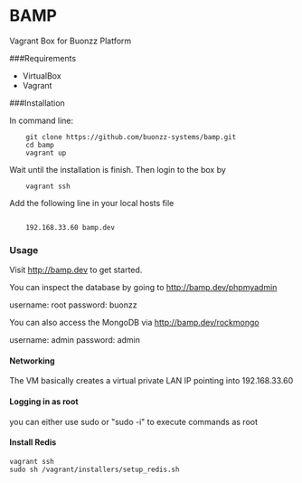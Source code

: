 BAMP
====

Vagrant Box for Buonzz Platform

###Requirements

* VirtualBox
* Vagrant

###Installation

In command line:

```
    git clone https://github.com/buonzz-systems/bamp.git
	cd bamp
	vagrant up
```

Wait until the installation is finish. Then login to the box by

```
    vagrant ssh
```

Add the following line in your local hosts  file

```

	192.168.33.60 bamp.dev
```

### Usage

Visit  http://bamp.dev to get started.



You can inspect the database by going to  http://bamp.dev/phpmyadmin

username: root
password: buonzz

You can also access the MongoDB via http://bamp.dev/rockmongo

username: admin
password: admin

#### Networking

The VM basically creates a virtual private LAN IP pointing into 192.168.33.60


#### Logging in as root

you can either use sudo or "sudo -i" to execute commands as root


#### Install Redis

```
vagrant ssh
sudo sh /vagrant/installers/setup_redis.sh
```
